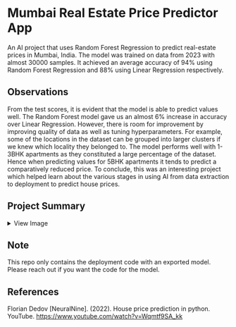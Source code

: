 # Mumbai Real Estate Price Predictor App
An AI project that uses Random Forest Regression to predict real-estate prices in Mumbai, India. The model was trained on data from 2023 with almost 30000 samples. It achieved an average accuracy of 94% using Random Forest Regression and 88% using Linear Regression respectively.

## Observations
From the test scores, it is evident that the model is able to predict values well. The Random Forest model gave us
an almost 6% increase in accuracy over Linear Regression. However, there is room for improvement by improving
quality of data as well as tuning hyperparameters. For example, some of the locations in the dataset can be
grouped into larger clusters if we knew which locality they belonged to. The model performs well with 1-3BHK
apartments as they constituted a large percentage of the dataset. Hence when predicting values for 5BHK
apartments it tends to predict a comparatively reduced price. To conclude, this was an interesting project which
helped learn about the various stages in using AI from data extraction to deployment to predict house prices.

## Project Summary
<details>
  <summary> View Image </summary>

  ![CIA 2 AI](https://github.com/Valeron-T/mumbai-real-estate-prices-predictor/assets/32789691/e115f722-8c33-48cd-944b-0b69331ef22e)
</details>

## Note
This repo only contains the deployment code with an exported model. Please reach out if you want the code for the model.


## References
Florian Dedov [NeuralNine]. (2022). House price prediction in python. YouTube.
https://www.youtube.com/watch?v=Wqmtf9SA_kk
